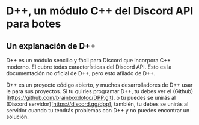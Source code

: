 # D++, un módulo C++ del Discord API para botes

## Un explanación de D++

D++ es un módulo sencillo y fácil para Discord que incorpora C++ moderno. El cubre todas características del Discord API. Esto es la documentación no oficial de D++, pero esto afilado de D++.

D++ es un proyecto código abierto, y muchos desarrolladores de D++ usar le para sus proyectos. Si tu quiries programar D++, tu debes ver el (Github)[https://github.com/brainboxdotcc/DPP.git], o tu puedes se unirás al (Discord servidor)[https://discord.gg/dpp], también, tu debes se unirás al servidor cuando tu tendrás problemas con D++ y no puedes encontrar un solución. 